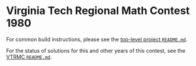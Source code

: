 # Virginia Tech Regional Math Contest 1980

For common build instructions, please see the [top-level project
`README.md`](../../README.md).

For the status of solutions for this and other years of this contest, see the
[VTRMC `README.md`](../README.md).
